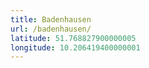 ```yaml
---
title: Badenhausen
url: /badenhausen/
latitude: 51.768827900000005
longitude: 10.206419400000001
---
```

